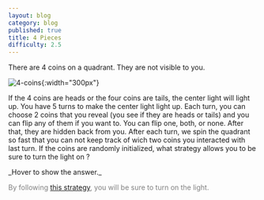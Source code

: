 ```yaml
---
layout: blog
category: blog
published: true
title: 4 Pieces
difficulty: 2.5
---
```


There are 4 coins on a quadrant. They are not visible to you.

![4-coins](/img/coin-lamp.png){:width="300px"}


If the 4 coins are heads or the four coins are tails, the center light will light up.
You have 5 turns to make the center light light up.
Each turn, you can choose 2 coins that you reveal (you see if they are heads or tails) and you can flip any of them if you want to. You can flip one, both, or none. After that, they are hidden back from you.
After each turn, we spin the quadrant so fast that you can not keep track of wich two coins you interacted with last turn. 
If the coins are randomly initialized, what strategy allows you to be sure to turn the light on ?


<div markdown="1" class='answer-title'>_Hover to show the answer._
</div>
<div class='answer-wrapper'>
<div markdown="1" class='answer' style="color: grey">

By following [this strategy](/img/coins.png), you will be sure to turn on the light.



</div>
</div>

